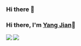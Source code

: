 ### Hi there 👋

<!--
**hanson-young/hanson-young** is a ✨ _special_ ✨ repository because its `README.md` (this file) appears on your GitHub profile.

Here are some ideas to get you started:

- 🔭 I’m currently working on ...
- 🌱 I’m currently learning ...
- 👯 I’m looking to collaborate on ...
- 🤔 I’m looking for help with ...
- 💬 Ask me about ...
- 📫 How to reach me: ...
- 😄 Pronouns: ...
- ⚡ Fun fact: ...
-->
### Hi there, I'm [Yang Jian](https://github.com/hanson-young)👋

<a href="https://github.com/hanson-young">
<img align="left" src="https://github-readme-stats.vercel.app/api?username=hanson-young&count_private=true&show_icons=true" />
</a>
<a href="https://github.com/hanson-young">
<img align="left" src="https://github-readme-stats.vercel.app/api/top-langs/?username=hanson-young&hide=html" />
</a>

